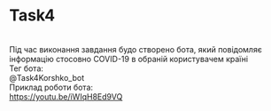 # Task4
<br> Під час виконання завдання будо створено бота, який повідомляє інформацію стосовно COVID-19 в обраній користувачем країні
<br> Тег бота:
<br>@Task4Korshko_bot
<br> Приклад роботи бота:
<br>https://youtu.be/iWIqH8Ed9VQ
